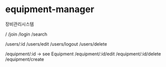 # equipment-manager

장비관리시스템

<!-- global router => root router-->

/
/join
/login
/search

<!-- user router -->

/users/:id
/users/edit
/users/logout
/users/delete

<!-- equipment router -->

/equipment/:id -> see Equipment
/equipment/:id/edit
/equipment/:id/delete
/equipment/create

